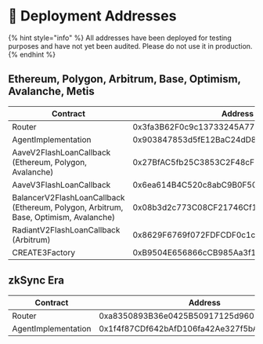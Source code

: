 # 📑 Deployment Addresses

{% hint style="info" %}
All addresses have been deployed for testing purposes and have not yet been audited. Please do not use it in production.
{% endhint %}

## Ethereum, Polygon, Arbitrum, Base, Optimism, Avalanche, Metis

<table data-full-width="false"><thead><tr><th width="298">Contract</th><th width="567">Address</th></tr></thead><tbody><tr><td>Router</td><td>0x3fa3B62F0c9c13733245A778DE4157E47Cf5bA21</td></tr><tr><td>AgentImplementation</td><td>0x903847853d5fE12BaC24dD85903190528CF6070b</td></tr><tr><td>AaveV2FlashLoanCallback<br>(Ethereum, Polygon, Avalanche)</td><td>0x27BfAC5fb25C3853C2F48cF0e5B2F89Ea03C0104</td></tr><tr><td>AaveV3FlashLoanCallback</td><td>0x6ea614B4C520c8abC9B0F50803Bef964D4DA81EB</td></tr><tr><td>BalancerV2FlashLoanCallback<br>(Ethereum, Polygon, Arbitrum, Base, Optimism, Avalanche)</td><td>0x08b3d2c773C08CF21746Cf16268d2E092881c208</td></tr><tr><td>RadiantV2FlashLoanCallback<br>(Arbitrum)</td><td>0x8629F6769f072FDFCDF0c1c040708b6FfAa58E5c</td></tr><tr><td>CREATE3Factory</td><td>0xB9504E656866cCB985Aa3f1Af7b8B886f8485Df6</td></tr></tbody></table>

## zkSync Era

<table><thead><tr><th width="300">Contract</th><th>Address</th></tr></thead><tbody><tr><td>Router</td><td>0xa8350893B36e0425B50917125d9603F81F2D3C87</td></tr><tr><td>AgentImplementation</td><td>0x1f4f87CDf642bAfD106fa42Ae327f5bAE7ab8F02</td></tr></tbody></table>

